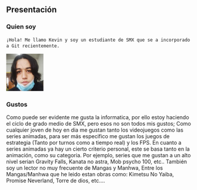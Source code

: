 ## Presentación

### Quien soy
```console
¡Hola! Me llamo Kevin y soy un estudiante de SMX que se a incorporado a Git recientemente. 
```

![Mi cara](f1.jpg)

### Gustos

Como puede ser evidente me gusta la informatica, por ello estoy haciendo el ciclo de grado medio de SMX, pero esos no son todos mis gustos; Como cualquier joven de hoy en dia me gustan tanto los videojuegos como las series animadas, para ser más especifico me gustan los juegos de estrategia (Tanto por turnos como a tiempo real) y los FPS. En cuanto a series animadas ya hay un cierto criterio personal, este se basa tanto en la animación, como su categoria. Por ejemplo, series que me gustan a un alto nivel serian Gravity Falls, Kanata no astra, Mob psycho 100, etc.. También soy un lector no muy frecuente de Mangas y Manhwa, Entre los Mangas/Manhwa que he leido estan obras como: Kimetsu No Yaiba, Promise Neverland, Torre de dios, etc....
